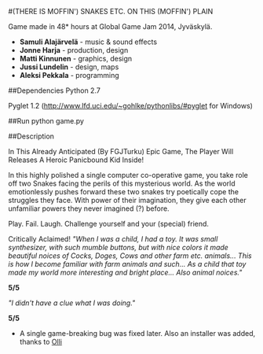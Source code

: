 #(THERE IS MOFFIN') SNAKES ETC. ON THIS (MOFFIN') PLAIN


Game made in 48* hours at Global Game Jam 2014, Jyväskylä.

* __Samuli Alajärvelä__ - music & sound effects
* __Jonne Harja__ - production, design
* __Matti Kinnunen__ - graphics, design
* __Jussi Lundelin__ - design, maps
* __Aleksi Pekkala__ - programming

##Dependencies
Python 2.7

Pyglet 1.2 (http://www.lfd.uci.edu/~gohlke/pythonlibs/#pyglet for Windows)

##Run
python game.py


##Description

In This Already Anticipated (By FGJTurku) Epic Game, The Player Will Releases A Heroic Panicbound Kid Inside!

In this highly polished a single computer co-operative game, you take role off two Snakes facing the perils of this mysterious world. As the world emotionlessly pushes forward these two snakes try poetically cope the struggles they face. With power of their imagination, they give each other unfamiliar powers they never imagined (?) before.


Play. Fail. Laugh. Challenge yourself and your (special) friend.


Critically Aclaimed!
_"When I was a child, I had a toy. It was small synthesizer, with such mumble buttons, but with nice colors it made beautiful noices of Cocks, Doges, Cows and other farm etc. animals... This is how I become familiar with farm animals and such... As a child that toy made my world more interesting and bright place... Also animal noices."_

__5/5__


_"I didn't have a clue what I was doing."_

__5/5__

* A single game-breaking bug was fixed later. Also an installer was added, thanks to [Olli](https://github.com/gildean)
